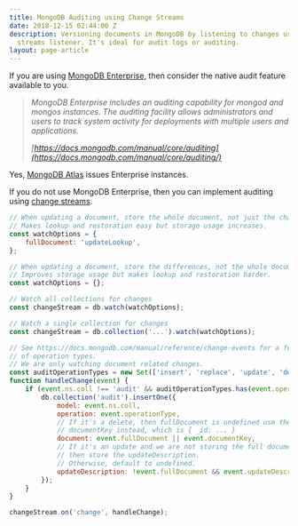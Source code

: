 ```yaml
---
title: MongoDB Auditing using Change Streams
date: 2018-12-15 02:44:00 Z
description: Versioning documents in MongoDB by listening to changes using the change
  streams listener. It's ideal for audit logs or auditing.
layout: page-article
---
```


If you are using [MongoDB Enterprise](https://www.mongodb.com/products/mongodb-enterprise-advanced), then consider the native audit feature available to you.

> *MongoDB Enterprise includes an auditing capability for mongod and mongos instances. The auditing facility allows administrators and users to track system activity for deployments with multiple users and applications.*
>
> *[https://docs.mongodb.com/manual/core/auditing](https://docs.mongodb.com/manual/core/auditing/)*

Yes, [MongoDB Atlas](https://www.mongodb.com/cloud/atlas) issues Enterprise instances.

If you do not use MongoDB Enterprise, then you can implement auditing using [change streams](https://docs.mongodb.com/manual/changeStreams/).

```js
// When updating a document, store the whole document, not just the changes.
// Makes lookup and restoration easy but storage usage increases.
const watchOptions = {
    fullDocument: 'updateLookup',
};

// When updating a document, store the differences, not the whole document.
// Improves storage usage but makes lookup and restoration harder.
const watchOptions = {};

// Watch all collections for changes
const changeStream = db.watch(watchOptions);

// Watch a single collection for changes
const changeStream = db.collection('...').watch(watchOptions);

// See https://docs.mongodb.com/manual/reference/change-events for a full list
// of operation types.
// We are only watching document related changes.
const auditOperationTypes = new Set(['insert', 'replace', 'update', 'delete']);
function handleChange(event) {
    if (event.ns.coll !== 'audit' && auditOperationTypes.has(event.operationType)) {
        db.collection('audit').insertOne({
            model: event.ns.coll,
            operation: event.operationType,
            // If it's a delete, then fullDocument is undefined use the
            // documentKey instead, which is { _id: ... }
            document: event.fullDocument || event.documentKey,
            // If it's an update and we are not storing the full document,
            // then store the updateDescription.
            // Otherwise, default to undefined.
            updateDescription: !event.fullDocument && event.updateDescription || undefined,
        });
    }
}

changeStream.on('change', handleChange);
```